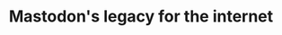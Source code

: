 ---
title: Mastodon's legacy for the internet
pubDate: 2023-02-08
layout: ../../layouts/post.astro
image: mastodon1
draft: true
---